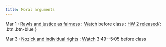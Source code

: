 ```yaml
---
title: Moral arguments
---
```


Mar 1
: [Rawls and justice as fairness](../lessonplans/5a)
  : [Watch](https://www.youtube.com/watch?v=5-JQ17X6VNg) before class
: [HW 2 released](){: .btn .btn-blue }

Mar 3
: [Nozick and individual rights](../lessonplans/5b)
  : [Watch](https://youtu.be/H0CTHVCkm90?t=229) 3:49--5:05 before class
